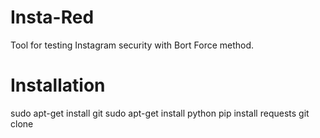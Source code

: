 # Insta-Red
Tool for testing Instagram security with Bort Force method.
# Installation
sudo apt-get install git
sudo apt-get install python
pip install requests
git clone 
